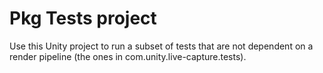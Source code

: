 # Pkg Tests project

Use this Unity project to run a subset of tests that are not dependent on a render pipeline (the ones in com.unity.live-capture.tests).
